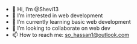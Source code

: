 - 👋 Hi, I’m @Shevi13
- 👀 I’m interested in web development
- 🌱 I’m currently learning basic web development 
- 💞️ I’m looking to collaborate on web dev
- 📫 How to reach me: so_hassan1@outlook.com
